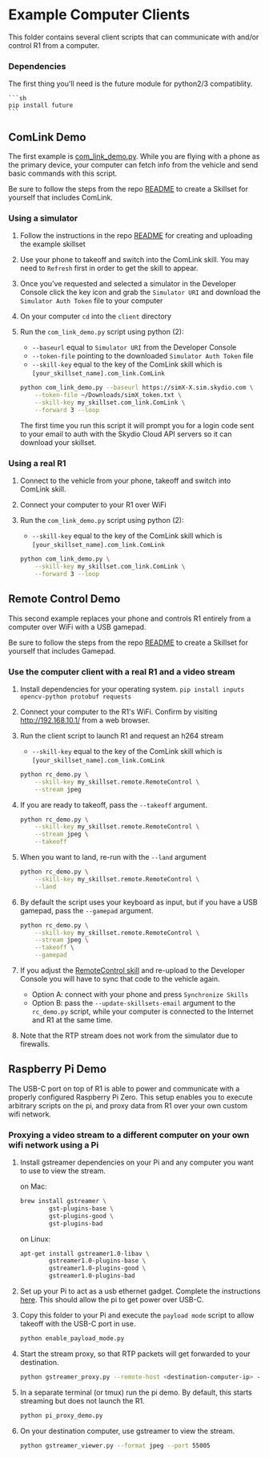 # Example Computer Clients

This folder contains several client scripts that can communicate with and/or control R1 from a computer.

### Dependencies

The first thing you'll need is the future module for python2/3 compatiblity.

    ```sh
    pip install future
    ```

## ComLink Demo

The first example is [com_link_demo.py](com_link_demo.py).
While you are flying with a phone as the primary device,
your computer can fetch info from the vehicle and send basic commands with this script.

Be sure to follow the steps from the repo [README](../README.md) to create a Skillset for yourself that includes ComLink.

### Using a simulator

1.  Follow the instructions in the repo [README](../README.md) for creating and uploading the example skillset
1.  Use your phone to takeoff and switch into the ComLink skill. You may need to `Refresh` first in order to get the skill to appear.
1.  Once you've requested and selected a simulator in the Developer Console click the key icon
    and grab the `Simulator URI` and download the `Simulator Auth Token` file to your computer
1.  On your computer `cd` into the `client` directory
1.  Run the `com_link_demo.py` script using python (2):

    - `--baseurl` equal to `Simulator URI` from the Developer Console
    - `--token-file` pointing to the downloaded `Simulator Auth Token` file
    - `--skill-key` equal to the key of the ComLink skill which is `[your_skillset_name].com_link.ComLink`

    ```sh
    python com_link_demo.py --baseurl https://simX-X.sim.skydio.com \
        --token-file ~/Downloads/simX_token.txt \
        --skill-key my_skillset.com_link.ComLink \
        --forward 3 --loop
    ```

    The first time you run this script it will prompt you for a login code sent to your email to auth
    with the Skydio Cloud API servers so it can download your skillset.


### Using a real R1

1. Connect to the vehicle from your phone, takeoff and switch into ComLink skill.
1. Connect your computer to your R1 over WiFi
1.  Run the `com_link_demo.py` script using python (2):

    - `--skill-key` equal to the key of the ComLink skill which is `[your_skillset_name].com_link.ComLink`

    ```sh
    python com_link_demo.py \
        --skill-key my_skillset.com_link.ComLink \
        --forward 3 --loop
    ```

## Remote Control Demo

This second example replaces your phone and controls R1 entirely from a computer over WiFi with a USB gamepad.

Be sure to follow the steps from the repo [README](../README.md) to create a Skillset for yourself that includes Gamepad.


### Use the computer client with a real R1 and a video stream

1. Install dependencies  for your operating system.
    `pip install inputs opencv-python protobuf requests`

1. Connect your computer to the R1's WiFi. Confirm by visiting http://192.168.10.1/ from a web browser.

1. Run the client script to launch R1 and request an h264 stream
    - `--skill-key` equal to the key of the ComLink skill which is `[your_skillset_name].com_link.ComLink`

    ```sh
    python rc_demo.py \
        --skill-key my_skillset.remote.RemoteControl \
        --stream jpeg
    ```

1. If you are ready to takeoff, pass the `--takeoff` argument.
    ```sh
    python rc_demo.py \
        --skill-key my_skillset.remote.RemoteControl \
        --stream jpeg \
        --takeoff
    ```

1. When you want to land, re-run with the `--land` argument
    ```sh
    python rc_demo.py \
        --skill-key my_skillset.remote.RemoteControl \
        --land
    ```

1. By default the script uses your keyboard as input, but if you have a USB gamepad, pass the `--gamepad` argument.
    ```sh
    python rc_demo.py \
        --skill-key my_skillset.remote.RemoteControl \
        --stream jpeg \
        --takeoff \
        --gamepad
    ```

1.  If you adjust the [RemoteControl skill](../skillset/remote.py) and re-upload to the Developer Console you will have to sync that
code to the vehicle again.
    - Option A: connect with your phone and press `Synchronize Skills`
    - Option B: pass the `--update-skillsets-email` argument to the `rc_demo.py` script,
    while your computer is connected to the Internet and R1 at the same time.

1. Note that the RTP stream does not work from the simulator due to firewalls.


## Raspberry Pi Demo

The USB-C port on top of R1 is able to power and communicate with a properly configured Raspberry Pi
Zero. This setup enables you to execute arbitrary scripts on the pi, and proxy data from R1 over
your own custom wifi network.

### Proxying a video stream to a different computer on your own wifi network using a Pi

1. Install gstreamer dependencies on your Pi and any computer you want to use to view the stream.

    on Mac:
    ```sh
    brew install gstreamer \
            gst-plugins-base \
            gst-plugins-good \
            gst-plugins-bad
    ```

    on Linux:
    ```sh
    apt-get install gstreamer1.0-libav \
            gstreamer1.0-plugins-base \
            gstreamer1.0-plugins-good \
            gstreamer1.0-plugins-bad
    ```

2. Set up your Pi to act as a usb ethernet gadget. Complete the instructions
    [here](raspberry_pi_zero/README.md). This should allow the pi to get power over USB-C.

3. Copy this folder to your Pi and execute the `payload mode` script to allow takeoff with the
    USB-C port in use.

    ```sh
    python enable_payload_mode.py
    ```

4. Start the stream proxy, so that RTP packets will get forwarded to your destination.

    ```sh
    python gstreamer_proxy.py --remote-host <destination-computer-ip> --remote-port 55005
    ```

5. In a separate terminal (or tmux) run the pi demo.
    By default, this starts streaming but does not launch the R1.

    ```sh
    python pi_proxy_demo.py
    ```

6. On your destination computer, use gstreamer to view the stream.

    ```sh
    python gstreamer_viewer.py --format jpeg --port 55005
